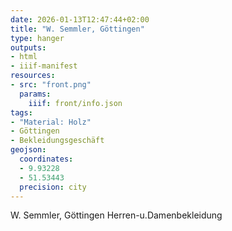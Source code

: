```yaml
---
date: 2026-01-13T12:47:44+02:00
title: "W. Semmler, Göttingen"
type: hanger
outputs:
- html
- iiif-manifest
resources:
- src: "front.png"
  params:
    iiif: front/info.json
tags:
- "Material: Holz"
- Göttingen
- Bekleidungsgeschäft
geojson:
  coordinates:
  - 9.93228
  - 51.53443
  precision: city
---
```

W. Semmler, Göttingen
Herren-u.Damenbekleidung
